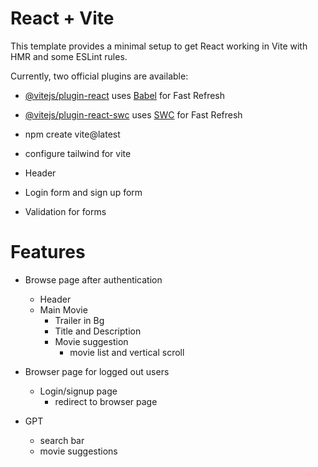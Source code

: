 # React + Vite

This template provides a minimal setup to get React working in Vite with HMR and some ESLint rules.

Currently, two official plugins are available:

- [@vitejs/plugin-react](https://github.com/vitejs/vite-plugin-react/blob/main/packages/plugin-react/README.md) uses [Babel](https://babeljs.io/) for Fast Refresh
- [@vitejs/plugin-react-swc](https://github.com/vitejs/vite-plugin-react-swc) uses [SWC](https://swc.rs/) for Fast Refresh



- npm create vite@latest
- configure tailwind for vite
- Header
- Login form and sign up form
- Validation for forms

# Features
- Browse page after authentication
  - Header
  - Main Movie
    - Trailer in Bg
    - Title and Description
    - Movie suggestion
      - movie list and vertical scroll

- Browser page for logged out users
  - Login/signup page
    - redirect to browser page

- GPT
  - search bar
  - movie suggestions